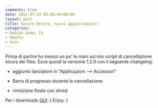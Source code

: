 ```yaml
---
comments: true
date: 2011-07-23 08:46:56+00:00
layout: post
title: Secure Delete, nuovi aggiornamenti!
categories:
- Debian &amp; Co
- Ubuntu
- Unix
---
```


Prima di partire ho messo un po' le mani sul mio script di cancellazione sicura dei files. Esce quindi la versione 1.2.0 con il seguente changelog:



	
  * aggiunto lanciatore in "Applicazioni --> Accessori"

	
  * Barra di progresso durante la cancellazione

	
  * rimozione finale con shred


Per i downloads [QUI](https://bitbucket.org/polslinux/secure-delete/downloads) :)
Enjoy :)
